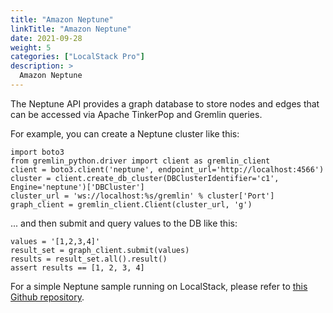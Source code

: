 ```yaml
---
title: "Amazon Neptune"
linkTitle: "Amazon Neptune"
date: 2021-09-28
weight: 5
categories: ["LocalStack Pro"]
description: >
  Amazon Neptune
---
```


The Neptune API provides a graph database to store nodes and edges that can be accessed via Apache TinkerPop and Gremlin queries.

For example, you can create a Neptune cluster like this:
```
import boto3
from gremlin_python.driver import client as gremlin_client
client = boto3.client('neptune', endpoint_url='http://localhost:4566')
cluster = client.create_db_cluster(DBClusterIdentifier='c1', Engine='neptune')['DBCluster']
cluster_url = 'ws://localhost:%s/gremlin' % cluster['Port']
graph_client = gremlin_client.Client(cluster_url, 'g')
```
... and then submit and query values to the DB like this:
```
values = '[1,2,3,4]'
result_set = graph_client.submit(values)
results = result_set.all().result()
assert results == [1, 2, 3, 4]
```

For a simple Neptune sample running on LocalStack, please refer to [this Github repository](https://github.com/localstack/localstack-pro-samples/tree/master/neptune-graph-db).
